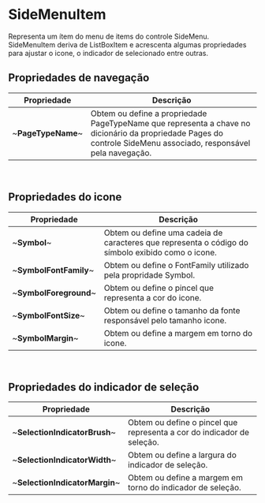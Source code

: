 ﻿# **SideMenuItem**
Representa um ítem do menu de items do controle SideMenu. SideMenuItem deriva de ListBoxItem e acrescenta algumas propriedades para ajustar o icone, o indicador de selecionado entre outras.

## Propriedades de navegação

Propriedade | Descrição
----- | ------
~**PageTypeName**~ | Obtem ou define a propriedade PageTypeName que representa a chave no dicionário da propriedade Pages do controle SideMenu associado, responsável pela navegação.

<br/>

## Propriedades do icone

Propriedade | Descrição
----- | ------
~**Symbol**~ | Obtem ou define uma cadeia de caracteres que representa o código do símbolo exibido como o icone.
~**SymbolFontFamily**~ | Obtem ou define o FontFamily utilizado pela propridade Symbol.
~**SymbolForeground**~ | Obtem ou define o pincel que representa a cor do icone.
~**SymbolFontSize**~ | Obtem ou define o tamanho da fonte responsável pelo tamanho icone.
~**SymbolMargin**~ | Obtem ou define a margem em torno do icone.

<br/>

## Propriedades do indicador de seleção

Propriedade | Descrição
---- | ----
~**SelectionIndicatorBrush**~ | Obtem ou define o pincel que representa a cor do indicador de seleção.
~**SelectionIndicatorWidth**~ | Obtem ou define a largura do indicador de seleção.
~**SelectionIndicatorMargin**~ | Obtem ou define a margem em torno do indicador de seleção.
